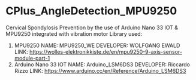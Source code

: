 # CPlus_AngleDetection_MPU9250
Cervical Spondylosis Prevention by the use of Arduino Nano 33 IOT &amp; MPU9250 integrated with vibration motor
Library used: 
1. MPU9250
   NAME: MPU9250_WE 
   DEVELOPER: WOLFGANG EWALD
   LINK: https://wolles-elektronikkiste.de/en/mpu9250-9-axis-sensor-module-part-1
2. Arduino Nano 33 IOT
   NAME: Arduino_LSM6DS3
   DEVELOPER: Riccardo Rizzo
   LINK: https://www.arduino.cc/en/Reference/Arduino_LSM6DS3
